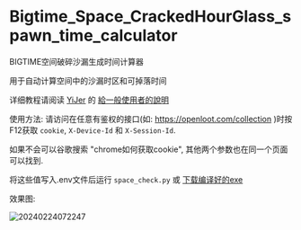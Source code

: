 # Bigtime_Space_CrackedHourGlass_spawn_time_calculator

BIGTIME空间破碎沙漏生成时间计算器

用于自动计算空间中的沙漏时区和可掉落时间

详细教程请阅读 [YiJer](https://github.com/YiJer) 的 [給一般使用者的說明](https://github.com/pyDraco9/Bigtime_Space_CrackedHourGlass_spawn_time_calculator/issues/1)

使用方法: 请访问在任意有鉴权的接口(如: https://openloot.com/collection )时按F12获取 `cookie`, `X-Device-Id` 和 `X-Session-Id`.

如果不会可以谷歌搜索 "chrome如何获取cookie", 其他两个参数也在同一个页面可以找到.

将这些值写入.env文件后运行 `space_check.py` 或 [下载编译好的exe](https://github.com/pyDraco9/Bigtime_Space_CrackedHourGlass_spawn_time_calculator/releases/)

效果图:

![20240224072247](https://github.com/pyDraco9/Bigtime_Space_CrackedHourGlass_spawn_time_calculator/assets/11333467/ad54e033-ad24-46b1-8dbb-462aa02173aa)
